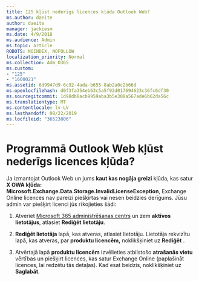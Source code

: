 ```yaml
---
title: 125 kļūst nederīgs licences kļūda Outlook Web?
ms.author: daeite
author: daeite
manager: jackiesm
ms.date: 4/9/2018
ms.audience: Admin
ms.topic: article
ROBOTS: NOINDEX, NOFOLLOW
localization_priority: Normal
ms.collection: Adm_O365
ms.custom:
- "125"
- "1600021"
ms.assetid: 6d9947d9-6c92-4ada-b655-8ab2a0c2b66d
ms.openlocfilehash: d0f3fa354eb63c5a5f92d017694623c36fc6df30
ms.sourcegitcommit: 1d98db8acb9959aba3b5e308a567ade6b62da56c
ms.translationtype: MT
ms.contentlocale: lv-LV
ms.lasthandoff: 08/22/2019
ms.locfileid: "36523806"
---
```

# <a name="getting-an-invalid-license-error-in-outlook-on-the-web"></a>Programmā Outlook Web kļūst nederīgs licences kļūda?

Ja izmantojat Outlook Web un jums **kaut kas nogāja greizi** kļūda, kas satur **X OWA kļūda: Microsoft.Exchange.Data.Storage.InvalidLicenseException**, Exchange Online licences nav pareizi piešķirtas vai nesen beidzies derīgums. Jūsu admin var piešķirt licenci jūs rīkojieties šādi:
  
1. Atveriet [Microsoft 365 administrēšanas centrs](https://portal.office.com/adminportal/home#/homepage) un zem **aktīvos lietotājus**, atlasiet **Rediģēt lietotāju**.

2. **Rediģēt lietotāja** lapā, kas atveras, atlasiet lietotāju. Lietotāja rekvizītu lapā, kas atveras, par **produktu licencēm,** noklikšķiniet uz **Rediģēt** .

3. Atvērtajā lapā **produktu licencēm** izvēlieties atbilstošo **atrašanās vietu** vērtības un piešķirt licences, kas satur Exchange Online (paplašināt licences, lai redzētu tās detaļas). Kad esat beidzis, noklikšķiniet uz **Saglabāt**.
